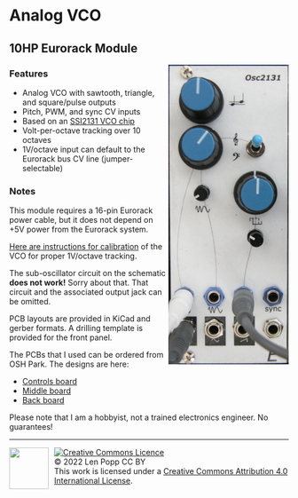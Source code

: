 # Analog VCO

## 10HP Eurorack Module

<img src="VCO-2131.jpg" style="float:right">

### Features
- Analog VCO with sawtooth, triangle, and square/pulse outputs
- Pitch, PWM, and sync CV inputs
- Based on an [SSI2131 VCO chip](https://soundsemiconductor.com/downloads/ssi2131datasheet.pdf)
- Volt-per-octave tracking over 10 octaves
- 1V/octave input can default to the Eurorack bus CV line (jumper-selectable)

### Notes
This module requires a 16-pin Eurorack power cable, but it does not depend on +5V power from the Eurorack system.

[Here are instructions for calibration](calibration.html) of the VCO for proper 1V/octave tracking.

The sub-oscillator circuit on the schematic **does not work!** Sorry about that. That circuit and the associated output jack can be omitted.

PCB layouts are provided in KiCad and gerber formats.
A drilling template is provided for the front panel.

The PCBs that I used can be ordered from OSH Park. The designs are here:
- [Controls board](https://oshpark.com/shared_projects/8MjA3NoD)
- [Middle board](https://oshpark.com/shared_projects/c16FyR7y)
- [Back board](https://oshpark.com/shared_projects/S84ptGBY)

Please note that I am a hobbyist, not a trained electronics engineer. No guarantees!

<hr /><div><div style="float:left; padding-right:10px;"><img src="https://i0.wp.com/www.oshwa.org/wp-content/uploads/2014/03/oshw-logo-100-px.png" width=71 height=75 /></div><div style="xfloat:left; padding-left:10px;"><a rel="license" href="http://creativecommons.org/licenses/by/4.0/"><img alt="Creative Commons Licence" style="border-width:0;" src="https://i.creativecommons.org/l/by/4.0/88x31.png" /></a><br />© 2022 Len Popp CC BY<br />This work is licensed under a <a rel="license" href="http://creativecommons.org/licenses/by/4.0/">Creative Commons Attribution 4.0 International License</a>.</div></div>